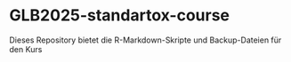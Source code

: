 # GLB2025-standartox-course
Dieses Repository bietet die R-Markdown-Skripte und Backup-Dateien für den Kurs
